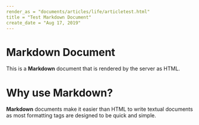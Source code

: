 ```yaml
---
render_as = "documents/articles/life/articletest.html"
title = "Test Markdown Document"
create_date = "Aug 17, 2019"
---
```


# Markdown Document
This is a **Markdown** document that is rendered by the server as HTML.

# Why use Markdown?
**Markdown** documents make it easier than HTML to write textual documents as most formatting tags are designed to be quick and simple.